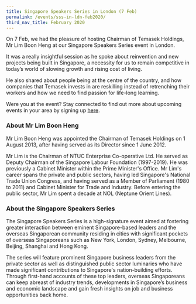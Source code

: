 ```yaml
---
title: Singapore Speakers Series in London (7 Feb)
permalink: /events/sss-in-ldn-feb2020/
third_nav_title: February 2020
---
```


On 7 Feb, we had the pleasure of hosting Chairman of Temasek Holdings, Mr Lim Boon Heng at our Singapore Speakers Series event in London.

It was a really insightful session as he spoke about reinvention and new projects being built in Singapore, a necessity for us to remain competitive in today’s world of slowing growth and rising cost of living.

He also shared about people being at the centre of the country, and how companies that Temasek invests in are reskilling instead of retrenching their workers and how we need to find passion for life-long learning. 

Were you at the event? Stay connected to find out more about upcoming events in your area by signing up [here](https://go.gov.sg/sgnsignup). 

### About Mr Lim Boon Heng

Mr Lim Boon Heng was appointed the Chairman of Temasek Holdings on 1 August 2013, after having served as its Director since 1 June 2012.

Mr Lim is the Chairman of NTUC Enterprise Co-operative Ltd. He served as Deputy Chairman of the Singapore Labour Foundation (1997-2019). He was previously a Cabinet Minister within the Prime Minister's Office. Mr Lim's career spans the private and public sectors, having led Singapore's National Trade Union Congress, and having served as a Member of Parliament (1980 to 2011) and Cabinet Minister for Trade and Industry. Before entering the public sector, Mr Lim spent a decade at NOL (Neptune Orient Lines).

### About the Singapore Speakers Series

The Singapore Speakers Series is a high-signature event aimed at fostering greater interaction between eminent Singapore-based leaders and the overseas Singaporean community residing in cities with significant pockets of overseas Singaporeans such as New York, London, Sydney, Melbourne, Beijing, Shanghai and Hong Kong.

The series will feature prominent Singapore business leaders from the private sector as well as distinguished public sector luminaries who have made significant contributions to Singapore's nation-building efforts. Through first-hand accounts of these top leaders, overseas Singaporeans can keep abreast of industry trends, developments in Singapore’s business and economic landscape and gain fresh insights on job and business opportunities back home.
